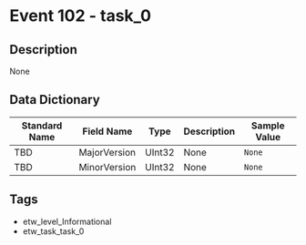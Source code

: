 # Event 102 - task_0

## Description
None

## Data Dictionary
|Standard Name|Field Name|Type|Description|Sample Value|
|---|---|---|---|---|
|TBD|MajorVersion|UInt32|None|`None`|
|TBD|MinorVersion|UInt32|None|`None`|

## Tags
* etw_level_Informational
* etw_task_task_0